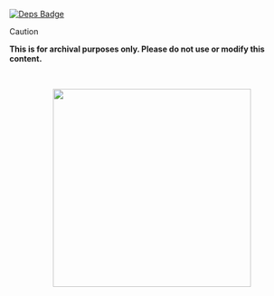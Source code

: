[![Deps Badge]][Deps]

[Deps Badge]: https://deps.rs/repo/github/harilvfs/carch/status.svg?path=%2F&style=for-the-badge&color=eed49f&labelColor=1c1c29&logo=rust
[Deps]: https://deps.rs/repo/github/harilvfs/carch?path=%2F

> [!CAUTION]
> **This is for archival purposes only. Please do not use or modify this content.**

<br>

<p align="center">
<a href="https://discord.com/invite/8NJWstnUHd">
<img src="https://invidget.switchblade.xyz/8NJWstnUHd" width="350">
</a>
</p>
